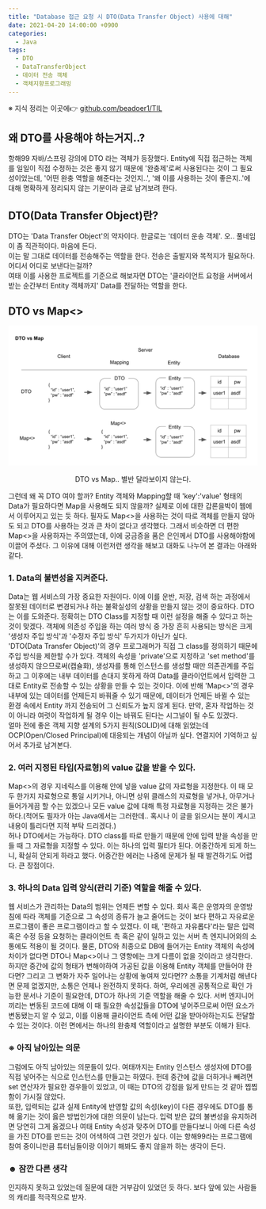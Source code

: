 ```yaml
---
title: "Database 접근 요청 시 DTO(Data Transfer Object) 사용에 대해"
date: 2021-04-20 14:00:00 +0900
categories:
  - Java
tags:
  - DTO
  - DataTransferObject
  - 데이터 전송 객체
  - 객체지향프로그래밍
---
```


※ 지식 정리는 이곳에👉 [github.com/beadoer1/TIL](https://github.com/beadoer1/TIL)  

## 왜 DTO를 사용해야 하는거지..?
항해99 자바/스프링 강의에 DTO 라는 객체가 등장했다. Entity에 직접 접근하는 객체를 일일이 직접 수정하는 것은 좋지 않기 때문에 '완충제'로써 사용된다는 것이 그 필요성이었는데, '어떤 완충 역할을 해준다는 것인지..', '왜 이를 사용하는 것이 좋은지..'에 대해 명확하게 정리되지 않는 기분이라 글로 남겨보려 한다.

## DTO(Data Transfer Object)란?
DTO는 'Data Transfer Object'의 약자이다. 한글로는 '데이터 운송 객체'. 오.. 풀네임이 좀 직관적이다. 마음에 든다.  
이는 말 그대로 데이터를 전송해주는 역할을 한다. 전송은 출발지와 목적지가 필요하다. 어디서 어디로 보낸다는걸까?  
여태 이를 사용한 프로젝트를 기준으로 해보자면 DTO는 '클라이언트 요청을 서버에서 받는 순간부터 Entity 객체까지' Data를 전달하는 역할을 한다.

## DTO vs Map<>
<p align="center"><img src="/assets/images/DTOvsMap.png"></p>
<div align="center">DTO vs Map.. 별반 달라보이지 않는다.</div>  

그런데 왜 꼭 DTO 여야 할까? Entity 객체와 Mapping할 때 'key':'value' 형태의 Data가 필요하다면 Map을 사용해도 되지 않을까? 실제로 이에 대한 갑론을박이 웹에서 이루어지고 있는 듯 하다. 필자도 Map<>을 사용하는 것이 따로 객체를 만들지 않아도 되고 DTO를 사용하는 것과 큰 차이 없다고 생각했다. 그래서 비슷하면 더 편한 Map<>을 사용하자는 주의였는데, 이에 궁금증을 품은 은인께서 DTO를 사용해야함에 이끌어 주셨다. 그 이유에 대해 이런저런 생각을 해보고 대화도 나누어 본 결과는 아래와 같다.  

### 1. Data의 불변성을 지켜준다.
Data는 웹 서비스의 가장 중요한 자원이다. 이에 이를 운반, 저장, 검색 하는 과정에서 잘못된 데이터로 변경되거나 하는 불확실성의 상황을 만들지 않는 것이 중요하다. DTO는 이를 도와준다. 정확히는 DTO Class를 지정할 때 이런 설정을 해줄 수 있다고 하는 것이 맞겠다. 객체에 의존성 주입을 하는 여러 방식 중 가장 흔히 사용되는 방식은 크게 '생성자 주입 방식'과 '수정자 주입 방식' 두가지가 아닌가 싶다.  
'DTO(Data Transfer Object)'의 경우 프로그래머가 직접 그 class를 정의하기 때문에 주입 방식을 제한할 수가 있다. 객체의 속성을 'private'으로 지정하고 'set method'를 생성하지 않으므로써(캡슐화), 생성자를 통해 인스턴스를 생성할 때만 의존관계를 주입하고 그 이후에는 내부 데이터를 손대지 못하게 하여 Data를 클라이언트에서 입력한 그대로 Entity로 전송할 수 있는 상황을 만들 수 있는 것이다.
이에 반해 'Map<>'의 경우 내부에 있는 데이터를 언제든지 바꿔줄 수 있기 때문에, 데이터가 언제든 바뀔 수 있는 환경 속에서 Entity 까지 전송되어 그 신뢰도가 높지 않게 된다. 만약, 혼자 작업하는 것이 아니라 여럿이 작업하게 될 경우 이는 바꿔도 된다는 시그널이 될 수도 있겠다.  
얼마 전에 좋은 객체 지향 설계의 5가지 원칙(SOLID)에 대해 읽었는데 OCP(Open/Closed Principal)에 대응되는 개념이 아닐까 싶다. 연결지어 기억하고 싶어서 추가로 남겨본다.

### 2. 여러 지정된 타입(자료형)의 value 값을 받을 수 있다.
Map<>의 경우 지네릭스를 이용해 안에 넣을 value 값의 자료형을 지정한다. 이 때 모두 한가지 자료형으로 통일 시키거나, 아니면 상위 클래스의 자료형을 넣거나, 아무거나 들어가게끔 할 수는 있겠으나 모든 value 값에 대해 특정 자료형을 지정하는 것은 불가하다.(적어도 필자가 아는 Java에서는 그러한데.. 혹시나 이 글을 읽으시는 분이 계시고 내용이 틀리다면 지적 부탁 드리겠다.)  
허나 DTO에서는 가능하다. DTO class를 따로 만들기 때문에 안에 입력 받을 속성을 만들 때 그 자료형을 지정할 수 있다. 이는 하나의 입력 필터가 된다. 어중간하게 되게 하느니, 확실히 안되게 하라고 했다. 어중간한 에러는 나중에 문제가 될 때 발견하기도 어렵다. 큰 장점이다.

### 3. 하나의 Data 입력 양식(관리 기준) 역할을 해줄 수 있다.
웹 서비스가 관리하는 Data의 범위는 언제든 변할 수 있다. 회사 혹은 운영자의 운영방침에 따라 객체를 기준으로 그 속성의 종류가 늘고 줄어드는 것이 보다 편하고 자유로운 프로그램이 좋은 프로그램이라고 할 수 있겠다. 이 때, '편하고 자유롭다'라는 말은 입력 혹은 수정 등을 요청하는 클라이언트 측 혹은 같이 일하고 있는 서버 측 엔지니어와의 소통에도 적용이 될 것이다. 물론, DTO와 최종으로 DB에 들어가는 Entity 객체의 속성에 차이가 없다면 DTO나 Map<>이나 그 영향에는 크게 다름이 없을 것이라고 생각한다. 하지만 중간에 값의 형태가 변해야하여 가공된 값을 이용해 Entity 객체를 만들어야 한다면? 그리고 그 변화가 자주 일어나는 상황에 놓여져 있다면?? 소통을 기계처럼 해낸다면 문제 없겠지만, 소통은 언제나 완전하지 못하다. 하여, 우리에겐 공통적으로 확인 가능한 문서나 기준이 필요한데, DTO가 하나의 기준 역할을 해줄 수 있다. 서버 엔지니어 끼리는 변동된 코드에 대해 이 때 필요한 속성값들을 DTO에 넣어주므로써 어떤 요소가 변동됐는지 알 수 있고, 이를 이용해 클라이언트 측에 어떤 값을 받아야하는지도 전달할 수 있는 것이다. 이런 면에서는 하나의 완충제 역할이라고 설명한 부분도 이해가 된다.

### ※ 아직 남아있는 의문
그럼에도 아직 남아있는 의문들이 있다. 여태까지는 Entity 인스턴스 생성자에 DTO를 직접 넣어주는 식으로 인스턴스를 만들고는 하였다. 헌데 중간에 값을 더하거나 빼려면 set 연산자가 필요한 경우들이 있었고, 이 때는 DTO의 강점을 잃게 만드는 것 같아 찝찝함이 가시질 않았다.  
또한, 입력되는 값과 실제 Entity에 반영할 값의 속성(key)이 다른 경우에도 DTO를 통해 옮기는 것이 옳은 방법인가에 대한 의문이 남는다. 입력 받은 값의 불변성을 유지하려면 당연히 그게 옳겠으나 여태 Entity 속성과 맞추어 DTO를 만들다보니 아예 다른 속성을 가진 DTO를 만드는 것이 어색하여 그런 것인가 싶다. 이는 항해99라는 프로그램에 참여 중이니만큼 튜터님들이랑 이야기 해봐도 좋지 않을까 하는 생각이 든다. 

### ☻ 잠깐 다른 생각
인지하지 못하고 있었는데 질문에 대한 거부감이 있었던 듯 하다. 보다 앞에 있는 사람들의 캐리를 적극적으로 받자.
 
